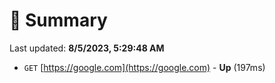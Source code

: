# 📖 Summary
Last updated: **8/5/2023, 5:29:48 AM**

- `GET` [https://google.com](https://google.com) - **Up** (197ms)
